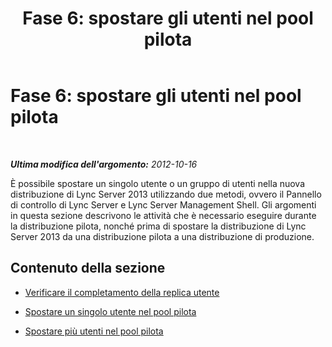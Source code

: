 ﻿---
title: 'Fase 6: spostare gli utenti nel pool pilota'
TOCTitle: 'Fase 6: spostare gli utenti nel pool pilota'
ms:assetid: 676df4a5-2ef8-4f12-8b92-ce133d731fcc
ms:mtpsurl: https://technet.microsoft.com/it-it/library/JJ204968(v=OCS.15)
ms:contentKeyID: 49300824
ms.date: 08/24/2015
mtps_version: v=OCS.15
ms.translationtype: HT
---

# Fase 6: spostare gli utenti nel pool pilota

 

_**Ultima modifica dell'argomento:** 2012-10-16_

È possibile spostare un singolo utente o un gruppo di utenti nella nuova distribuzione di Lync Server 2013 utilizzando due metodi, ovvero il Pannello di controllo di Lync Server e Lync Server Management Shell. Gli argomenti in questa sezione descrivono le attività che è necessario eseguire durante la distribuzione pilota, nonché prima di spostare la distribuzione di Lync Server 2013 da una distribuzione pilota a una distribuzione di produzione.

## Contenuto della sezione

  - [Verificare il completamento della replica utente](verify-user-replication-has-completed_1.md)

  - [Spostare un singolo utente nel pool pilota](move-a-single-user-to-the-pilot-pool_1.md)

  - [Spostare più utenti nel pool pilota](move-multiple-users-to-the-pilot-pool_1.md)

